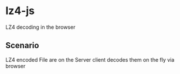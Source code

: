 # lz4-js
LZ4 decoding in the browser

## Scenario
LZ4 encoded File are on the Server
client decodes them on the fly via browser
